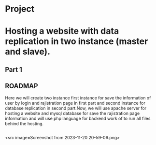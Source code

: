 # Project 

# Hosting a website with data replication in two instance (master and slave). 

## Part 1

## ROADMAP 

Here we will create two instance first instance for save the information of user by login and rajistration page in first part and second instance for database replication in second part.Now, we will use apache server for hosting a website and mysql database for save the rajistration page information and will use php language for backend work of to run all files behind the hosting.

##
<src image=Screenshot from 2023-11-20 20-59-06.png>
